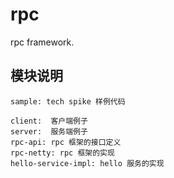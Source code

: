 # rpc

rpc framework.

## 模块说明

```text
sample: tech spike 样例代码

client:  客户端例子
server:  服务端例子
rpc-api: rpc 框架的接口定义
rpc-netty: rpc 框架的实现
hello-service-impl: hello 服务的实现
```
